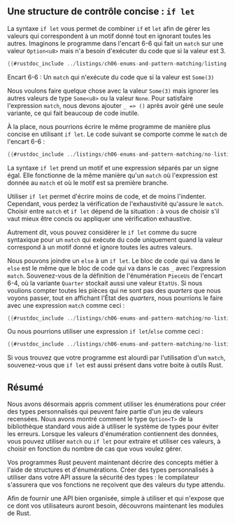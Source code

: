 <!--
## Concise Control Flow with `if let`
-->

## Une structure de contrôle concise : `if let`

<!--
The `if let` syntax lets you combine `if` and `let` into a less verbose way to
handle values that match one pattern while ignoring the rest. Consider the
program in Listing 6-6 that matches on an `Option<u8>` value but only wants to
execute code if the value is 3.
-->

La syntaxe `if let` vous permet de combiner `if` et `let` afin de gérer les
valeurs qui correspondent à un motif donné tout en ignorant toutes les autres.
Imaginons le programme dans l'encart 6-6 qui fait un `match` sur une valeur
`Option<u8>` mais n'a besoin d'exécuter du code que si la valeur est 3.

<!--
```rust
{{#rustdoc_include ../listings-sources/ch06-enums-and-pattern-matching/listing-06-06/src/main.rs:here}}
```
-->

```rust
{{#rustdoc_include ../listings/ch06-enums-and-pattern-matching/listing-06-06/src/main.rs:here}}
```

<!--
<span class="caption">Listing 6-6: A `match` that only cares about executing
code when the value is `Some(3)`</span>
-->

<span class="caption">Encart 6-6 : Un `match` qui n'exécute du code que si la
valeur est `Some(3)`</span>

<!--
We want to do something with the `Some(3)` match but do nothing with any other
`Some<u8>` value or the `None` value. To satisfy the `match` expression, we
have to add `_ => ()` after processing just one variant, which is a lot of
boilerplate code to add.
-->

Nous voulons faire quelque chose avec la valeur `Some(3)` mais ignorer
les autres valeurs de type `Some<u8>` ou la valeur `None`. Pour satisfaire
l'expression `match`, nous devons ajouter `_ => ()` après avoir géré une seule
variante, ce qui fait beaucoup de code inutile.

<!--
Instead, we could write this in a shorter way using `if let`. The following
code behaves the same as the `match` in Listing 6-6:
-->

À la place, nous pourrions écrire le même programme de manière plus concise en
utilisant `if let`. Le code suivant se comporte comme le `match` de l'encart
6-6 :

<!--
```rust
{{#rustdoc_include ../listings-sources/ch06-enums-and-pattern-matching/no-listing-12-if-let/src/main.rs:here}}
```
-->

```rust
{{#rustdoc_include ../listings/ch06-enums-and-pattern-matching/no-listing-12-if-let/src/main.rs:here}}
```

<!--
The syntax `if let` takes a pattern and an expression separated by an equal
sign. It works the same way as a `match`, where the expression is given to the
`match` and the pattern is its first arm.
-->

La syntaxe `if let` prend un motif et une expression séparés par un signe égal.
Elle fonctionne de la même manière qu'un `match` où l'expression est donnée au
`match` et où le motif est sa première branche.

<!--
Using `if let` means less typing, less indentation, and less boilerplate code.
However, you lose the exhaustive checking that `match` enforces. Choosing
between `match` and `if let` depends on what you’re doing in your particular
situation and whether gaining conciseness is an appropriate trade-off for
losing exhaustive checking.
-->

Utiliser `if let` permet d'écrire moins de code, et de moins l'indenter.
Cependant, vous perdez la vérification de l'exhaustivité qu'assure le `match`.
Choisir entre `match` et `if let` dépend de la situation : à vous de choisir
s'il vaut mieux être concis ou appliquer une vérification exhaustive.

<!--
In other words, you can think of `if let` as syntax sugar for a `match` that
runs code when the value matches one pattern and then ignores all other values.
-->

Autrement dit, vous pouvez considérer le `if let` comme du sucre syntaxique pour
un `match` qui exécute du code uniquement quand la valeur correspond à un motif
donné et ignore toutes les autres valeurs.

<!--
We can include an `else` with an `if let`. The block of code that goes with the
`else` is the same as the block of code that would go with the `_` case in the
`match` expression that is equivalent to the `if let` and `else`. Recall the
`Coin` enum definition in Listing 6-4, where the `Quarter` variant also held a
`UsState` value. If we wanted to count all non-quarter coins we see while also
announcing the state of the quarters, we could do that with a `match`
expression like this:
-->

Nous pouvons joindre un `else` à un `if let`. Le bloc de code qui va dans le
`else` est le même que le bloc de code qui va dans le cas `_` avec l'expression
`match`. Souvenez-vous de la définition de l'énumération `PieceUs` de l'encart
6-4, où la variante `Quarter` stockait aussi une valeur `EtatUs`. Si nous
voulions compter toutes les pièces qui ne sont pas des *quarters* que nous
voyons passer, tout en affichant l'État des *quarters*, nous pourrions le faire
avec une expression `match` comme ceci :

<!--
```rust
{{#rustdoc_include ../listings-sources/ch06-enums-and-pattern-matching/no-listing-13-count-and-announce-match/src/main.rs:here}}
```
-->

```rust
{{#rustdoc_include ../listings/ch06-enums-and-pattern-matching/no-listing-13-count-and-announce-match/src/main.rs:here}}
```

<!--
Or we could use an `if let` and `else` expression like this:
-->

Ou nous pourrions utiliser une expression `if let`/`else` comme ceci :

<!--
```rust
{{#rustdoc_include ../listings-sources/ch06-enums-and-pattern-matching/no-listing-14-count-and-announce-if-let-else/src/main.rs:here}}
```
-->

```rust
{{#rustdoc_include ../listings/ch06-enums-and-pattern-matching/no-listing-14-count-and-announce-if-let-else/src/main.rs:here}}
```

<!--
If you have a situation in which your program has logic that is too verbose to
express using a `match`, remember that `if let` is in your Rust toolbox as well.
-->

Si vous trouvez que votre programme est alourdi par l'utilisation d'un `match`,
souvenez-vous que `if let` est aussi présent dans votre boite à outils Rust.

<!--
## Summary
-->

## Résumé

<!--
We’ve now covered how to use enums to create custom types that can be one of a
set of enumerated values. We’ve shown how the standard library’s `Option<T>`
type helps you use the type system to prevent errors. When enum values have
data inside them, you can use `match` or `if let` to extract and use those
values, depending on how many cases you need to handle.
-->

Nous avons désormais appris comment utiliser les énumérations pour créer des
types personnalisés qui peuvent faire partie d'un jeu de valeurs recensées. Nous
avons montré comment le type `Option<T>` de la bibliothèque standard vous aide
à utiliser le système de types pour éviter les erreurs. Lorsque les valeurs
d'énumération contiennent des données, vous pouvez utiliser `match` ou `if let`
pour extraire et utiliser ces valeurs, à choisir en fonction du nombre de cas
que vous voulez gérer.

<!--
Your Rust programs can now express concepts in your domain using structs and
enums. Creating custom types to use in your API ensures type safety: the
compiler will make certain your functions get only values of the type each
function expects.
-->

Vos programmes Rust peuvent maintenant décrire des concepts métier à l'aide de
structures et d'énumérations. Créer des types personnalisés à utiliser dans
votre API assure la sécurité des types : le compilateur s'assurera que vos
fonctions ne reçoivent que des valeurs du type attendu.

<!--
In order to provide a well-organized API to your users that is straightforward
to use and only exposes exactly what your users will need, let’s now turn to
Rust’s modules.
-->

Afin de fournir une API bien organisée, simple à utiliser et qui n'expose que ce
dont vos utilisateurs auront besoin, découvrons maintenant les modules de Rust.
